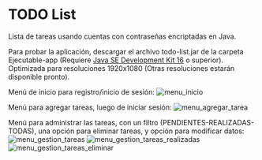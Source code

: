 # TODO List
 Lista de tareas usando cuentas con contraseñas encriptadas en Java.
 
Para probar la aplicación, descargar el archivo todo-list.jar de la carpeta Ejecutable-app (Requiere [Java SE Development Kit 16](https://www.oracle.com/java/technologies/javase-jdk16-downloads.html) o superior). Optimizada para resoluciones 1920x1080 (Otras resoluciones estarán disponible pronto).

Menú de inicio para registro/inicio de sesión:
![menu_inicio](https://user-images.githubusercontent.com/51136886/130145550-c4a24daf-a80d-49de-a708-89d99bbebd1c.png)

Menú para agregar tareas, luego de iniciar sesión:
![menu_agregar_tarea](https://user-images.githubusercontent.com/51136886/130146886-9fe643fb-3678-4e7b-b477-0002f7aa13ce.png)

Menú para administrar las tareas, con un filtro (PENDIENTES-REALIZADAS-TODAS), una opción para eliminar tareas, y opción para modificar datos:
![menu_gestion_tareas](https://user-images.githubusercontent.com/51136886/130147146-a5cabead-00fb-4d53-b23e-aba506065de6.png)
![menu_gestion_tareas_realizadas](https://user-images.githubusercontent.com/51136886/130147794-be16aae2-f78d-42a1-9b16-19b9abe97073.png)
![menu_gestion_tareas_eliminar](https://user-images.githubusercontent.com/51136886/130147815-e124dcff-50ce-441f-b27e-e8ebceaf6fb0.png)

